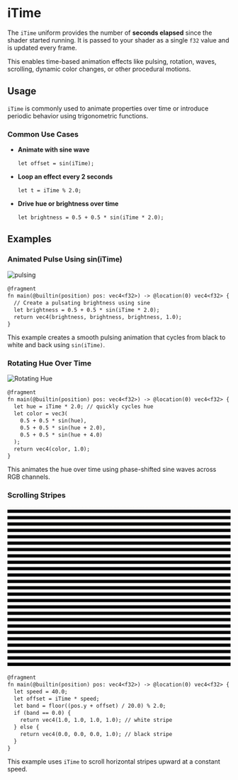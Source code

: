 # iTime

The `iTime` uniform provides the number of **seconds elapsed** since the shader started running. It is passed to your shader as a single `f32` value and is updated every frame.

This enables time-based animation effects like pulsing, rotation, waves, scrolling, dynamic color changes, or other procedural motions.

## Usage

`iTime` is commonly used to animate properties over time or introduce periodic behavior using trigonometric functions.

### Common Use Cases

- **Animate with sine wave**
  ```wgsl
  let offset = sin(iTime);
  ```

- **Loop an effect every 2 seconds**
  ```wgsl
  let t = iTime % 2.0;
  ```

- **Drive hue or brightness over time**
  ```wgsl
  let brightness = 0.5 + 0.5 * sin(iTime * 2.0);
  ```

## Examples

### Animated Pulse Using sin(iTime)
![pulsing](/images/itime-sin.gif)
```wgsl
@fragment
fn main(@builtin(position) pos: vec4<f32>) -> @location(0) vec4<f32> {
  // Create a pulsating brightness using sine
  let brightness = 0.5 + 0.5 * sin(iTime * 2.0);
  return vec4(brightness, brightness, brightness, 1.0);
}
```

This example creates a smooth pulsing animation that cycles from black to white and back using `sin(iTime)`.

### Rotating Hue Over Time
![Rotating Hue](/images/itime-rotatinghue.gif)
```wgsl
@fragment
fn main(@builtin(position) pos: vec4<f32>) -> @location(0) vec4<f32> {
  let hue = iTime * 2.0; // quickly cycles hue
  let color = vec3(
    0.5 + 0.5 * sin(hue),
    0.5 + 0.5 * sin(hue + 2.0),
    0.5 + 0.5 * sin(hue + 4.0)
  );
  return vec4(color, 1.0);
}
```
This animates the hue over time using phase-shifted sine waves across RGB channels.

### Scrolling Stripes
![Scrolling stripes](/images/itime-stripes.gif)
```wgsl
@fragment
fn main(@builtin(position) pos: vec4<f32>) -> @location(0) vec4<f32> {
  let speed = 40.0;
  let offset = iTime * speed;
  let band = floor((pos.y + offset) / 20.0) % 2.0;
  if (band == 0.0) {
    return vec4(1.0, 1.0, 1.0, 1.0); // white stripe
  } else {
    return vec4(0.0, 0.0, 0.0, 1.0); // black stripe
  }
}
```

This example uses `iTime` to scroll horizontal stripes upward at a constant speed.